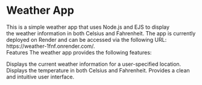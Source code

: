<h1>Weather App</h1>
This is a simple weather app that uses Node.js and EJS to display <br> the weather information in both Celsius and Fahrenheit. The app is currently deployed on Render and can be accessed via the following URL: https://weather-1fnf.onrender.com/.
<br>
Features
The weather app provides the following features:

Displays the current weather information for a user-specified location.
Displays the temperature in both Celsius and Fahrenheit.
Provides a clean and intuitive user interface.
